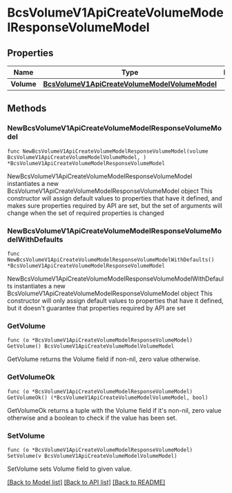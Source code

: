 # BcsVolumeV1ApiCreateVolumeModelResponseVolumeModel

## Properties

Name | Type | Description | Notes
------------ | ------------- | ------------- | -------------
**Volume** | [**BcsVolumeV1ApiCreateVolumeModelVolumeModel**](BcsVolumeV1ApiCreateVolumeModelVolumeModel.md) |  | 

## Methods

### NewBcsVolumeV1ApiCreateVolumeModelResponseVolumeModel

`func NewBcsVolumeV1ApiCreateVolumeModelResponseVolumeModel(volume BcsVolumeV1ApiCreateVolumeModelVolumeModel, ) *BcsVolumeV1ApiCreateVolumeModelResponseVolumeModel`

NewBcsVolumeV1ApiCreateVolumeModelResponseVolumeModel instantiates a new BcsVolumeV1ApiCreateVolumeModelResponseVolumeModel object
This constructor will assign default values to properties that have it defined,
and makes sure properties required by API are set, but the set of arguments
will change when the set of required properties is changed

### NewBcsVolumeV1ApiCreateVolumeModelResponseVolumeModelWithDefaults

`func NewBcsVolumeV1ApiCreateVolumeModelResponseVolumeModelWithDefaults() *BcsVolumeV1ApiCreateVolumeModelResponseVolumeModel`

NewBcsVolumeV1ApiCreateVolumeModelResponseVolumeModelWithDefaults instantiates a new BcsVolumeV1ApiCreateVolumeModelResponseVolumeModel object
This constructor will only assign default values to properties that have it defined,
but it doesn't guarantee that properties required by API are set

### GetVolume

`func (o *BcsVolumeV1ApiCreateVolumeModelResponseVolumeModel) GetVolume() BcsVolumeV1ApiCreateVolumeModelVolumeModel`

GetVolume returns the Volume field if non-nil, zero value otherwise.

### GetVolumeOk

`func (o *BcsVolumeV1ApiCreateVolumeModelResponseVolumeModel) GetVolumeOk() (*BcsVolumeV1ApiCreateVolumeModelVolumeModel, bool)`

GetVolumeOk returns a tuple with the Volume field if it's non-nil, zero value otherwise
and a boolean to check if the value has been set.

### SetVolume

`func (o *BcsVolumeV1ApiCreateVolumeModelResponseVolumeModel) SetVolume(v BcsVolumeV1ApiCreateVolumeModelVolumeModel)`

SetVolume sets Volume field to given value.



[[Back to Model list]](../README.md#documentation-for-models) [[Back to API list]](../README.md#documentation-for-api-endpoints) [[Back to README]](../README.md)


